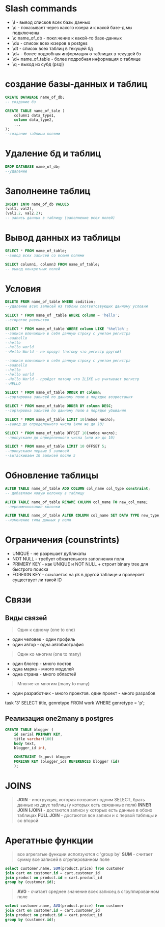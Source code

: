 # Slash commands
* \l - вывод списков всех базы данных
* \c - показывает через какого юзера и к какой базе-д мы подключены
* \с name_of_db - покл.чение к какой-то базе-данных
* \du - список всех юзеров в postges 
* \dt - список всех таблиц в текущей бд
* \d+ - более подробная информация о таблицах в текущей бз
* \d+ name_of_table - более подробная информация о таблице
* \q - выход из субд (psql)


# создание базы-данных и таблиц
```sql
CREATE DATABASE name_of_db;
-- создание бз
```


```sql
CREATE TABLE name_of_tale (
    column1 data_type1,
    column data_type2,
    ...
);
--создание таблицы полями
```

# Удаление бд и таблиц
```sql
DROP DATABASE name_of_db;
--удаление 
```


# Заполнеине таблиц
```sql
INSERT INTO name_of_db VALUES
(val1, val2),
(val1.2, val2.2);
-- запись данных в таблицу (заполнение всех полей)
```


# Вывод данных из таблицы
```sql
SELECT * FROM name_of_table;
--вывод всех записей со всеми полями 
```

```sql
SELECT column1, column3 FROM name_of_table;
-- вывод конкретных полей
```

# Условия
```sql
DELETE FROM name_of_table WHERE codition;
--удаление всех записей из таблиы соответсввующих данному условию
```

```sql
SELECT * FROM name_of _table WHERE column = 'hello';
--сторогое равенство
```


```sql
SELECT * FROM name_of_table WHERE column LIKE '%hello%';
--записи влючающие в себя данную строку с учетом регистра
--aaahello
--hello
--hello world
--Hello World - не продут (потому что регистр другой)
```


```sql
--записи влючающие в себя данную строку с учетом регистра
--aaahello
--hello
--hello world
--Hello World - пройдет потому что ILIKE не учитывает регистр 
--HELLO
```

```sql
SELECT * FROM name_of_table ORDER BY column;
--сортировка записей по данному полю в порядке возростания 
```


```sql
SELECT * FROM name_of_table ORDER BY column DESC;
--сортировка записей по данному полю в порядке убывания
```

```sql
SELECT * FROM name_of_table LIMIT 10(любое число);
--вывод до определенного числа (или же до 10) 
```


```sql
SELECT * FROM name_of_table OFFSET 10(любое число);
--пропускаем до определенного числа (или же до 10) 
```


```sql
SELECT * FROM name_of_table LIMIT 10 OFFSET 5;
--пропускаем первые 5 записей 
--вытаскиваем 10 записей после 5
```

# Обновление таблицы
```sql
ALTER TABLE name_of_table ADD COLUMN col_name col_type constraint;
-- добавляем новую колонку в таблицу
 ```

 ```sql
 ALTER TABLE name_of_table RENAME COLUMN col_name TO new_col_name;
 --переименнование колонки
```

```sql
ALTER TABLE name_of_table ALTER COLUMN col_name SET DATA TYPE new_type;
--изменение типа данных у поля 
```



# Ограничения (counstrints)
* UNIQUE - не разрешает дубликаты 
* NOT NULL - требует обязательного заполнения поля 
* PRIMERY KEY - как UNIQUE и  NOT NULL + строит binary tree для быстрого поиска 
* FOREIGN KEY - ссылается на pk в другой таблице и проверяет существует ли такой ID 



# Связи 
## Виды связей
> Один к одному (one to one)
* один человек - один профиль 
* один автор - одна автобиография 

> Один ко многим (one to many)
* один блогер - много постов 
* одна марка - много моделей
* одна страна - много областей

> Многие ко многим (many to many)
* один разработчик - много проектов. один проект - много разрабов 



task
'3'
SELECT title, genretype FROM work WHERE genretype = 'p';



## Реализация one2many в postgres
```sql
CREATE TABLE blogger (
    id serial PRIMARY KEY,
    title varchar(100)
    body text,
    blogger_id int,

    CONSTRAINT fk_post-blogger 
    FOREIGN KEY (blogger_id) REFERENCES blogger (id)
    );
```

# JOINS
> **JOIN** - инструкция, которая позваляет одним SELECT, брать данные из двух таблиц (у которых есть связанные поля)
>**INNER JOIN (JOIN)** - достаются записи у которых есть данные в обоих таблицах
>**FULL JOIN** - достаются все записи и с первой таблицы и со второй 


# Арегатные функции 
> все агрегатые функции исползуются с 'group by'
**SUM** -  считает сумму все записей в сгрупированном поле 



```sql
select customer.name, SUM(product.price) from customer 
join cart on customer.id = cart.customer_id
join product on product.id = cart.product_id 
group by (customer.id);
```

>**AVG** - считает среднее значение всех записец в сгруппированном поле 

```sql
select customer.name, AVG(product.price) from customer 
join cart on customer.id = cart.customer_id
join product on product.id = cart.product_id 
group by (customer.id);
```